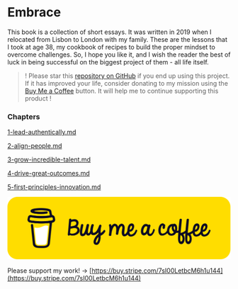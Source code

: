 # Embrace

This book is a collection of short essays. It was written in 2019 when I relocated from Lisbon to London with my family. These are the lessons that I took at age 38, my cookbook of recipes to build the proper mindset to overcome challenges. So, I hope you like it, and I wish the reader the best of luck in being successful on the biggest project of them - all life itself.

> ! Please star this [repository on GitHub](https://github.com/maferra/gitbook-embrace) if you end up using this project. If it has improved your life, consider donating to my mission using the [Buy Me a Coffee](https://buy.stripe.com/7sI00LetbcM6h1u144) button. It will help me to continue supporting this product !

### Chapters

[1-lead-authentically.md](1-lead-authentically.md "mention")

[2-align-people.md](2-align-people.md "mention")

[3-grow-incredible-talent.md](3-grow-incredible-talent.md "mention")

[4-drive-great-outcomes.md](4-drive-great-outcomes.md "mention")

[5-first-principles-innovation.md](5-first-principles-innovation.md "mention")



[![Buy Me a Coffee Support Link](https://github.com/maferra/gitbook-embrace/raw/main/.gitbook/assets/bmc-button.svg)](https://buy.stripe.com/7sI00LetbcM6h1u144)

Please support my work! -> [https://buy.stripe.com/7sI00LetbcM6h1u144](https://buy.stripe.com/7sI00LetbcM6h1u144)

